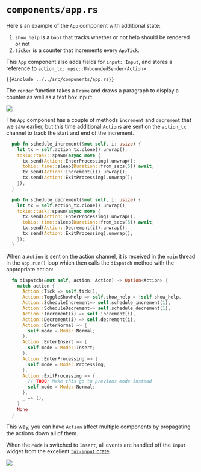 # `components/app.rs`

Here's an example of the `App` component with additional state:

1. `show_help` is a `bool` that tracks whether or not help should be rendered or not
1. `ticker` is a counter that increments every `AppTick`.

This `App` component also adds fields for `input: Input`, and stores a reference to
`action_tx: mpsc::UnboundedSender<Action>`

```rust,no_run,noplayground
{{#include ../../src/components/app.rs}}
```

The `render` function takes a `Frame` and draws a paragraph to display a counter as well as a text
box input:

![](https://user-images.githubusercontent.com/1813121/254134161-477b2182-a3ee-4be9-a180-1bcdc56c8a1d.png)

The `App` component has a couple of methods `increment` and `decrement` that we saw earlier, but
this time additional `Action`s are sent on the `action_tx` channel to track the start and end of the
increment.

```rust
  pub fn schedule_increment(&mut self, i: usize) {
    let tx = self.action_tx.clone().unwrap();
    tokio::task::spawn(async move {
      tx.send(Action::EnterProcessing).unwrap();
      tokio::time::sleep(Duration::from_secs(5)).await;
      tx.send(Action::Increment(i)).unwrap();
      tx.send(Action::ExitProcessing).unwrap();
    });
  }

  pub fn schedule_decrement(&mut self, i: usize) {
    let tx = self.action_tx.clone().unwrap();
    tokio::task::spawn(async move {
      tx.send(Action::EnterProcessing).unwrap();
      tokio::time::sleep(Duration::from_secs(5)).await;
      tx.send(Action::Decrement(i)).unwrap();
      tx.send(Action::ExitProcessing).unwrap();
    });
  }
```

When a `Action` is sent on the action channel, it is received in the `main` thread in the
`app.run()` loop which then calls the `dispatch` method with the appropriate action:

```rust
  fn dispatch(&mut self, action: Action) -> Option<Action> {
    match action {
      Action::Tick => self.tick(),
      Action::ToggleShowHelp => self.show_help = !self.show_help,
      Action::ScheduleIncrement=> self.schedule_increment(1),
      Action::ScheduleDecrement=> self.schedule_decrement(1),
      Action::Increment(i) => self.increment(i),
      Action::Decrement(i) => self.decrement(i),
      Action::EnterNormal => {
        self.mode = Mode::Normal;
      },
      Action::EnterInsert => {
        self.mode = Mode::Insert;
      },
      Action::EnterProcessing => {
        self.mode = Mode::Processing;
      },
      Action::ExitProcessing => {
        // TODO: Make this go to previous mode instead
        self.mode = Mode::Normal;
      },
      _ => (),
    }
    None
  }
```

This way, you can have `Action` affect multiple components by propagating the actions down all of
them.

When the `Mode` is switched to `Insert`, all events are handled off the `Input` widget from the
excellent [`tui-input` crate](https://github.com/sayanarijit/tui-input).

![](https://user-images.githubusercontent.com/1813121/254444604-de8cfcfa-eeec-417a-a8b0-92a7ccb5fcb5.gif)
